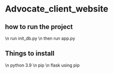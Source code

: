 # Advocate_client_website

## how to run the project
\n run init_db.py
\n then run app.py

## Things to install
\n python 3.9
\n pip
\n flask using pip
